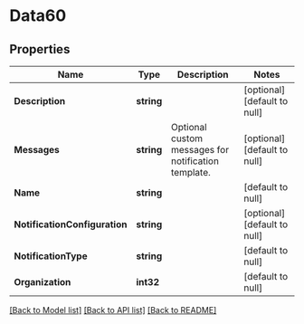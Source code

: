 # Data60

## Properties
Name | Type | Description | Notes
------------ | ------------- | ------------- | -------------
**Description** | **string** |  | [optional] [default to null]
**Messages** | **string** | Optional custom messages for notification template. | [optional] [default to null]
**Name** | **string** |  | [default to null]
**NotificationConfiguration** | **string** |  | [optional] [default to null]
**NotificationType** | **string** |  | [default to null]
**Organization** | **int32** |  | [default to null]

[[Back to Model list]](../README.md#documentation-for-models) [[Back to API list]](../README.md#documentation-for-api-endpoints) [[Back to README]](../README.md)


